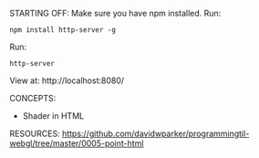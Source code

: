 STARTING OFF:
Make sure you have npm installed.
Run:
```
npm install http-server -g
```

Run:
```
http-server
```

View at: http://localhost:8080/

CONCEPTS:
* Shader in HTML

RESOURCES:
https://github.com/davidwparker/programmingtil-webgl/tree/master/0005-point-html
